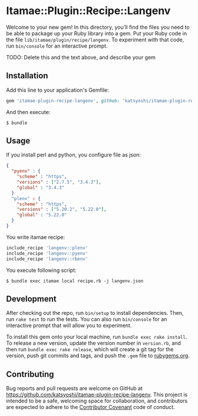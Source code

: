 # Itamae::Plugin::Recipe::Langenv

Welcome to your new gem! In this directory, you'll find the files you need to be able to package up your Ruby library into a gem. Put your Ruby code in the file `lib/itamae/plugin/recipe/langenv`. To experiment with that code, run `bin/console` for an interactive prompt.

TODO: Delete this and the text above, and describe your gem

## Installation

Add this line to your application's Gemfile:

```ruby
gem 'itamae-plugin-recipe-langenv', github: 'katsyoshi/itamae-plugin-recipe-langenv'
```

And then execute:

    $ bundle

## Usage

If you install perl and python, you configure file as json:
```json
{
  "pyenv" : {
    "scheme" : "https",
    "versions" : ["2.7.5", "3.4.3"],
    "global" : "3.4.3"
  }
  "plenv" : {
    "scheme" : "https",
    "versions" : ["5.20.2", "5.22.0"],
    "global" : "5.22.0"
  }
}
```

You write itamae recipe:
```ruby
include_recipe 'langenv::plenv'
include_recipe 'langenv::pyenv'
include_recipe 'langenv::rbenv'
```

You execute following script:
```console
$ bundle exec itamae local recipe.rb -j langenv.json
```

## Development

After checking out the repo, run `bin/setup` to install dependencies. Then, run `rake test` to run the tests. You can also run `bin/console` for an interactive prompt that will allow you to experiment.

To install this gem onto your local machine, run `bundle exec rake install`. To release a new version, update the version number in `version.rb`, and then run `bundle exec rake release`, which will create a git tag for the version, push git commits and tags, and push the `.gem` file to [rubygems.org](https://rubygems.org).

## Contributing

Bug reports and pull requests are welcome on GitHub at https://github.com/katsyoshi/itamae-plugin-recipe-langenv. This project is intended to be a safe, welcoming space for collaboration, and contributors are expected to adhere to the [Contributor Covenant](contributor-covenant.org) code of conduct.

